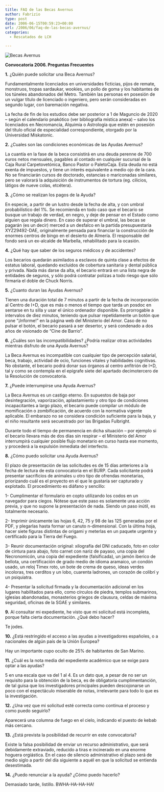 ```yaml
---
title: FAQ de las Becas Avernus
author: Fabrizio
type: post
date: 2006-06-15T00:59:23+00:00
url: /2006/06/faq-de-las-becas-avernus/
categories:
  - Rescatados de LCH

---
```

<img src="https://i2.wp.com/www.ffbg.net/faberitius//avernus.jpg?w=780" title="Becas Avernus" data-recalc-dims="1" />

**Convocatoria 2006. Preguntas Frecuentes**

**1.** ¿Quién puede solicitar una Beca Avernus?

Fundamentalmente licenciados en universidades ficticias, pijos de remate, monstruos, tropas sardaukar, wookies, un pollo de goma y los habitantes de los túneles abandonados del Metro. También las personas en posesión de un vulgar título de licenciado o ingeniero, pero serán consideradas en segundo lugar, con baremación negativa.

La fecha de fin de los estudios debe ser posterior a 1 de Maguncio de 2020 &#8211; según el calendario pnakótico (ver bibliografía mística anexa) &#8211; salvo los licenciados en Necromancia, Alquimia o Astrología que estén en posesión del título oficial de especialidad correspondiente, otorgado por la Universidad Miskatonic.

**2.** ¿Cuales son las condiciones económicas de las Ayudas Avernus?

La cuantía en la fase de la beca consistirá en una deuda perenne de 700 euros netos mensuales, pagables al contado en cualquier sucursal de la Caja Rural Carpetovetónica, Banco Pastor o PaletoCaja. Esta deuda no está exenta de impuestos, y tiene un interés equivalente a medio ojo de la cara. No se financiarán cursos de doctorado, estancias o mariconadas similares, pero se valorará la adquisición de instrumentos de tortura (eg. cilicios, látigos de nueve colas, etcétera).

**3.** ¿Cómo se realizan los pagos de la Ayuda?

En especie, a partir de un lustro desde la fecha de alta, y con umbral probabilístico del 1%. Se recomienda en todo caso que el becario se busque un trabajo de verdad, en negro, y deje de pensar en el Estado como alguien que regala dinero. En caso de superar el umbral, las becas se pagarán (es un decir) merced a un desfalco en la partida presupuestaria XYZ29492-DAE, originalmente pensada para financiar la construcción de enormes centros de bingo en el desierto de Almería. El responsable del fondo será un ex-alcalde de Marbella, rehabilitado para la ocasión.

**4.** ¿Qué hay que saber de los seguros médicos y de accidentes?

Los becarios quedarán asimilados a esclavos de quinta clase a efectos de estatus laboral, quedando excluidos de cobertura sanitaria y dental pública y privada. Nada más darse da alta, el becario entrará en una lista negra de entidades de seguros, y sólo podrá contratar polizas a todo riesgo que sólo firmaría el doble de Chuck Norris.

**5.** ¿Cuanto duran las Ayudas Avernus?

Tienen una duración total de 7 minutos a partir de la fecha de incorporación al Centro de I+D, que es más o menos el tiempo que tarda un posdoc en sentarse en tu silla y usar el único ordenador disponible. Es prorrogable a intervalos de diez minutos, teniendo que pulsar repetidamente un botón que pone &#8220;¡Informe!&#8221; en la página web del Ministerio del Amor. Caso de no pulsar el botón, el becario pasará a ser desertor, y será condenado a dos años de visionado de &#8220;Cine de Barrio&#8221;.

**6.** ¿Cuáles son las incompatibilidades? ¿Podría realizar otras actividades mientras disfruto de una Ayuda Avernus?

La Beca Avernus es incompatible con cualquier tipo de percepción salarial, beca, trabajo, actividad de ocio, funciones vitales y habilidades cognitivas. No obstante, el becario podrá donar sus órganos al centro anfitrión de I+D, tal y como se contempla en el epígrafe siete del apartado decimotercero de la Resolución de convocatoria.

**7.** ¿Puede interrumpirse una Ayuda Avernus?

La Beca Avernus es un castigo eterno. En supuestos de baja por desintegración, vaporización, aplastamiento y otro tipo de condiciones incapacitantes a largo plazo, el becario puede compilar un módulo de momificación o zombificación, de acuerdo con la normativa vigente aplicable. El embarazo no se considera condición suficiente para la baja, y el niño resultante será secuestrado por las Brigadas Fulbright.

Durante todo el tiempo de permanencia en dicha situación &#8211; por ejemplo si el becario llevara más de dos días sin respirar &#8211; el Ministerio del Amor interrumpirá cualquier posible flujo monetario en curso hasta ese momento, y procederá a la expulsión inmediata del interfecto.

**8.** ¿Cómo puedo solicitar una Ayuda Avernus?

El plazo de presentación de las solicitudes es de 15 días anteriores a la fecha de lectura de esta convocatoria en el BURP. Cada solicitante podrá presentar sacrificios de animales u otro tipo de ofrendas monetarias, priorizando cuál es el proyecto en el que le gustaría ser capturado y explotado. El procedimiento es diáfano y sencillo:

1- Cumplimentar el formulario en copto utilizando los codos en un navegador para ciegos. Nótese que este paso es solamente una acción previa, y que no supone la presentación de nada. Siendo un paso inútil, es totalmente necesario.

2- Imprimir únicamente las hojas 6, 42, 75 y 98 de las 125 generadas por el PDF, y plegarlas hasta formar un canuto n-dimensional. Con la última hoja, hacer siete figuras distintas de origami y meterlas en un paquete urgente y certificado para la Tierra del Fuego.

3- Reunir documentación original: xilografía del DNI caducado, foto en color de cintura para abajo, foto carnet con nariz de payaso, una copia del Necronomicón, una copia del expediente (falsificada), un jamón iberico de bellota, una certificación de grado medio de idioma aramaico, un condón usado, un reloj Timex roto, un bote de crema de queso, ideas verdes incoloras, tres cerditos y un lobo, cuarenta ladrones, un corazón de colibrí y un psiquiatra.

4- Presentar la solicitud firmada y la documentación adicional en los lugares habilitados para ello, como círculos de piedra, templos submarinos, iglesias abandonadas, monasterios griegos de clausura, celdas de máxima seguridad, oficinas de la SGAE y similares. 

**9.** Al consultar mi expediente, he visto que mi solicitud está incompleta, porque falta cierta documentación. ¿Qué debo hacer?

Te jodes.

**10.** ¿Está restringido el acceso a las ayudas a investigadores españoles, o a nacionales de algún país de la Unión Europea?

Hay un importante cupo oculto de 25% de habitantes de San Marino.

**11.** ¿Cuál es la nota media del expediente académico que se exige para optar a las ayudas?

5 en una escala que va del 1 al 4. Es un dato que, a pesar de no ser un requisito para la obtención de la beca, es de obligatoria cumplimentanción, de tal guisa que los investigadores principales pueden descojonarse un poco con el espectáculo miserable de notas, irrelevante para todo lo que es la investigación. 

**12.** ¿Una vez que mi solicitud esté correcta como continua el proceso y como puedo seguirlo?

Aparecerá una columna de fuego en el cielo, indicando el puesto de kebab más cercano.

**13.** ¿Está prevista la posibilidad de recurrir en este convocatoria?

Existe la falsa posibilidad de enviar un recurso administrativo, que será debidamente extraviado, reducido a tiras e incinerado en una enorme hoguera orgiástica. En el caso de silencio administrativo el plazo será de medio siglo a partir del día siguiente a aquél en que la solicitud se entienda desestimada.

**14.** ¿Puedo renunciar a la ayuda? ¿Cómo puedo hacerlo?

Demasiado tarde, listillo. BWHA-HA-HA-HA!